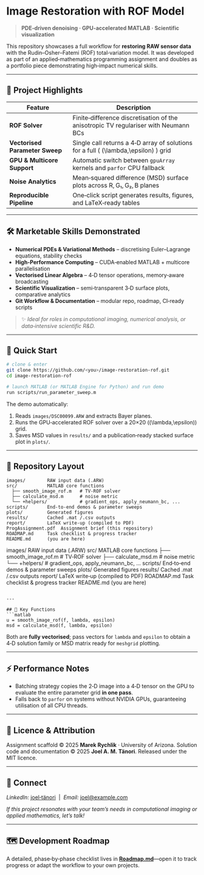 # Image Restoration with ROF Model

> **PDE‑driven denoising · GPU‑accelerated MATLAB · Scientific visualization**

This repository showcases a full workflow for **restoring RAW sensor data** with the Rudin–Osher–Fatemi (ROF) total‑variation model.  It was developed as part of an applied‑mathematics programming assignment and doubles as a portfolio piece demonstrating high‑impact numerical skills.

---

## 🎯 Project Highlights
| Feature | Description |
|---------|-------------|
| **ROF Solver** | Finite‑difference discretisation of the anisotropic TV regulariser with Neumann BCs |
| **Vectorised Parameter Sweep** | Single call returns a 4‑D array of solutions for a full \( (\lambda,\epsilon) \) grid |
| **GPU & Multicore Support** | Automatic switch between `gpuArray` kernels and `parfor` CPU fallback |
| **Noise Analytics** | Mean‑squared difference (MSD) surface plots across R, G₁, G₂, B planes |
| **Reproducible Pipeline** | One‑click script generates results, figures, and LaTeX‑ready tables |

---

## 🛠️ Marketable Skills Demonstrated
- **Numerical PDEs & Variational Methods** – discretising Euler–Lagrange equations, stability checks
- **High‑Performance Computing** – CUDA‑enabled MATLAB + multicore parallelisation
- **Vectorised Linear Algebra** – 4‑D tensor operations, memory‑aware broadcasting
- **Scientific Visualization** – semi‑transparent 3‑D surface plots, comparative analytics
- **Git Workflow & Documentation** – modular repo, roadmap, CI‑ready scripts

> ✨ *Ideal for roles in computational imaging, numerical analysis, or data‑intensive scientific R&D.*

---

## 🚀 Quick Start
```bash
# clone & enter
git clone https://github.com/<you>/image-restoration-rof.git
cd image-restoration-rof

# launch MATLAB (or MATLAB Engine for Python) and run demo
run scripts/run_parameter_sweep.m
```
The demo automatically:
1. Reads `images/DSC00099.ARW` and extracts Bayer planes.
2. Runs the GPU‑accelerated ROF solver over a 20×20 \((\lambda,\epsilon)\) grid.
3. Saves MSD values in `results/` and a publication‑ready stacked surface plot in `plots/`.

---

## 📂 Repository Layout
```
images/        RAW input data (.ARW)
src/           MATLAB core functions
  ├── smooth_image_rof.m   # TV‑ROF solver
  ├── calculate_msd.m      # noise metric
  └── +helpers/            # gradient_ops, apply_neumann_bc, ...
scripts/       End‑to‑end demos & parameter sweeps
plots/         Generated figures
results/       Cached .mat /.csv outputs
report/        LaTeX write‑up (compiled to PDF)
ProgAssignment.pdf  Assignment brief (this repository)
ROADMAP.md     Task checklist & progress tracker
README.md      (you are here)
```
images/        RAW input data (.ARW)
src/           MATLAB core functions
  ├── smooth_image_rof.m   # TV‑ROF solver
  ├── calculate_msd.m      # noise metric
  └── +helpers/            # gradient_ops, apply_neumann_bc, ...
scripts/       End‑to‑end demos & parameter sweeps
plots/         Generated figures
results/       Cached .mat /.csv outputs
report/        LaTeX write‑up (compiled to PDF)
ROADMAP.md     Task checklist & progress tracker
README.md      (you are here)
```

---

## 🔑 Key Functions
```matlab
u = smooth_image_rof(f, lambda, epsilon)
msd = calculate_msd(f, lambda, epsilon)
```
Both are **fully vectorised**; pass vectors for `lambda` and `epsilon` to obtain a 4‑D solution family or MSD matrix ready for `meshgrid` plotting.

---

## ⚡ Performance Notes
* Batching strategy copies the 2‑D image into a 4‑D tensor on the GPU to evaluate the entire parameter grid **in one pass**.
* Falls back to `parfor` on systems without NVIDIA GPUs, guaranteeing utilisation of all CPU threads.

---

## 📜 Licence & Attribution
Assignment scaffold © 2025 **Marek Rychlik** · University of Arizona.  Solution code and documentation © 2025 **Joel A. M. Tänori**.  Released under the MIT licence.

---

## 🤝 Connect
*LinkedIn:* [joel‑tänori](https://linkedin.com/in/joel-tanori)  |  *Email:* joel@example.com

*If this project resonates with your team’s needs in computational imaging or applied mathematics, let’s talk!*

---

## 🗺️ Development Roadmap
A detailed, phase‑by‑phase checklist lives in **[Roadmap.md](Roadmap.md)**—open it to track progress or adapt the workflow to your own projects.

